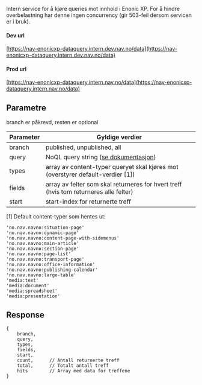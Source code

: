 Intern service for å kjøre queries mot innhold i Enonic XP. For å hindre overbelastning har denne ingen concurrency (gir 503-feil dersom servicen er i bruk).

#### Dev url
[https://nav-enonicxp-dataquery.intern.dev.nav.no/data](https://nav-enonicxp-dataquery.intern.dev.nav.no/data)

#### Prod url
[https://nav-enonicxp-dataquery.intern.nav.no/data](https://nav-enonicxp-dataquery.intern.nav.no/data)

## Parametre

branch er påkrevd, resten er optional

| Parameter          | Gyldige verdier
| ------------------ | -----------------------------------------------------
| branch             | published, unpublished, all
| query              | NoQL query string ([se dokumentasjon](https://developer.enonic.com/docs/xp/stable/storage/noql#query))
| types              | array av content-typer queryet skal kjøres mot (overstyrer default-verdier [1])
| fields             | array av felter som skal returneres for hvert treff (hvis tom returneres alle felter)
| start              | start-index for returnerte treff

[1] Default content-typer som hentes ut:
```
'no.nav.navno:situation-page'
'no.nav.navno:dynamic-page'
'no.nav.navno:content-page-with-sidemenus'
'no.nav.navno:main-article'
'no.nav.navno:section-page'
'no.nav.navno:page-list'
'no.nav.navno:transport-page'
'no.nav.navno:office-information'
'no.nav.navno:publishing-calendar'
'no.nav.navno:large-table'
'media:text'
'media:document'
'media:spreadsheet'
'media:presentation'
```

## Response
```
{
    branch,
    query,
    types,
    fields,
    start,
    count,      // Antall returnerte treff
    total,      // Totalt antall treff
    hits        // Array med data for treffene
}
```
